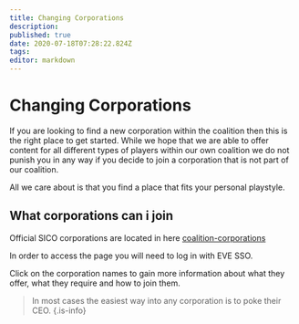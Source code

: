 ```yaml
---
title: Changing Corporations
description: 
published: true
date: 2020-07-18T07:28:22.824Z
tags: 
editor: markdown
---
```


# Changing Corporations
If you are looking to find a new corporation within the coalition then this is the right place to get started. While we hope that we are able to offer content for all different types of players within our own coalition we do not punish you in any way if you decide to join a corporation that is not part of our coalition.

All we care about is that you find a place that fits your personal playstyle.

## What corporations can i join
Official SICO corporations are located in here [coalition-corporations](/community/coalition-corporations)

In order to access the page you will need to log in with EVE SSO.

Click on the corporation names to gain more information about what they offer, what they require and how to join them.

> In most cases the easiest way into any corporation is to poke their CEO.
{.is-info}
